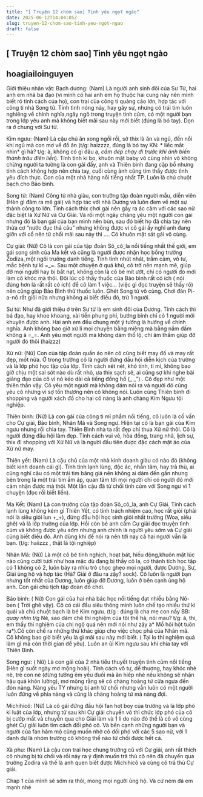```yaml
---
title: "[ Truyện 12 chòm sao] Tình yêu ngọt ngào"
date: 2025-06-12T14:04:05Z
slug: truyen-12-chom-sao-tinh-yeu-ngot-ngao
draft: false
---
```


## [ Truyện 12 chòm sao] Tình yêu ngọt ngào

## hoagiailoinguyen

Giới thiệu nhân vật:
Bạch dương: (Nam)
Là người anh sinh đôi của Sư Tử, hai anh em nhà bá đạo (vì mình có hai anh em họ thuộc hai cung này nên mình biết rõ tính cách của họ), con trai của công ti quảng cáo lớn, hợp tác với công ti nhà Song tử. Tính tình nóng nảy, hay gây sự, nhưng có trái tim luôn nghiêng về chính nghĩa,ngây ngô trong truyện tình củm, có một người bạn trong lớp yêu anh mà không biết mãi sau này mới biết (đúng là bó tay).  Dọn ra ở chung với Sư tử.
 
 
 
Kim ngưu: (Nam)
Là cậu chủ ăn xong ngồi rồi, sở thix là ăn và ngủ, đến nỗi khi ngủ mà con mơ về đồ ăn (t/g: haizzzz, đúng là bó tay KN: * liếc mắt nhìn* gì hả? t/g: à, không có gì đâu ạ, *cầm dép chạy đi trước khi ảnh biến thành trâu điên liền*). Tính tình ki bo, khuôn mặt baby vô cùng nhìn vô không chừng người ta tưởng là con gái đấy, anh và Thiên bình đang cặp bồ nhưng tính cách không hợp nên chia tay, cuối cùng ảnh cũng tìm thấy được tình yêu đích thực. Con của một nhà hàng nổi tiếng nhất TP. Luôn là chú chuột bạch cho Bảo bình.
 
 

 
 
 
Song tử: (Nam)
Công tử nhà giàu, con trưởng tập đoàn người mẫu, diễn viên (Hèn gì đâm ra mê gái) và hợp tác với nhà Dương và luôn đem về một sự thành công to lớn. Tính cách thix chơi gái nên gây ra ác cảm với các sao nữ đặc biệt là Xử Nữ và Cự Giải. Và rồi một ngày chàng yêu một người con gái nhưng đó là bạn gái của bạn mình nên bùn, sau đó biết họ đã chia tay nên thừa cơ “nước đục thả câu” nhưng không được vì cô gái ấy nghĩ anh đang giỡn với cổ nên từ chối mãi sau này thì …. Có khuôn mặt sát gái vô cùng.
 

 
 
Cự giải: (Nữ)
Cô là con gái của tập đoàn Sô_cô_la  nổi tiếng nhất thế giới, em gái song sinh của Ma kết và cũng là người được nhận học bổng trường Zodiza_một ngôi trường danh tiếng. Tính tình nhút nhát, trầm cảm, vô tư, mắc bệnh tự kỉ =_=. Sau một chuyện ở quá khứ, cô trở nên mạnh mẽ, giúp đỡ mọi người hay bị bắt nạt, không còn là cô bé mít ướt, chỉ có người đó mới làm cô khóc mà thôi. Đôi lúc cô thấy thuốc của Bảo bình rất có ích ( nói đúng hơn là rất rất có ích) để cô làm 1 việc… (việc gì đọc truyện sẽ thấy rõ) nên cũng giúp Bảo Bình thử thuốc luôn. Ghét Song tử vô cùng. Chơi đàn Pi-a-nô rất giỏi nữa nhưng không ai biết điều đó, trừ 1 người.
 
 

 
 
Sư tử: Như đã giới thiệu ở trên Sư tử là em sinh đôi của Dương. Tính cách thì bá đạo, hay khoe khoang, xài tiền phung phí, bướng bỉnh chỉ có 1 người mới khuyên được anh. Hai anh em đều chung một ý tưởng là hướng về chính nghĩa. Anh không bao giờ xử lí mọi chuyện bằng miệng mà bằng nắm đấm không à =_=. Anh yêu một người mà không dám thổ lộ, chỉ âm thầm giúp đỡ người đó thôi (haizzz)
 
 

 
 
 
Xử nữ: (Nữ)
Con của tập đoàn quần áo nên cô cũng biết may đồ và may rất đẹp, mốt nữa. Ở trong trường cô là người đứng đầu hội diễn kịch của trường và là lớp phó học tập của lớp. Tính cách xét nét, khó tính, tỉ mỉ, không bao giờ chịu một sai sót nào dù rất nhỏ, ưa thix sạch sẽ, ai cũng sợ khi nghe bài giảng đạo của cô vì nó kéo dài cả tiếng đồng hồ (_ _”) . Cô đẹp như một thiên thần vậy. Cô yêu một người mà không dám nói ra và người đó cũng yêu cô nhưng vì sợ tổn thương nên cô không nói. Luôn cùng Thiên bình đi shopping và người xách đồ cho hai cô nàng là anh chàng Kim Ngưu tội nghiệp.
 
 

 
 
Thiên bình: (Nữ)
Là con gái của công ti mĩ phẩm nổi tiếng, cô luôn là cố vấn cho Cự giải, Bảo bình, Nhân Mã và Song ngư. Hiện tại cô là bạn gái của Kim ngưu nhưng rồi chia tay. Thiên Bình nhà ta rất đẹp chỉ thua Xữ nữ thôi. Cô là người đứng đầu hội làm đẹp. Tính cách vui vẻ, hòa đồng, trang nhã, lịch sự, thix đi shopping với Xử Nữ và là người đầu tiên được đặc cách mặt áo của Xử nữ may.
 
 

 
 
 
Thiên yết: (Nam)
Là cậu chủ của một nhà kinh doanh giàu có nào đó (không biết kinh doanh cái gì). Tính tình lạnh lùng, độc ác, nhẫn tâm, hay trả thù, ai cũng nghĩ cậu có một trái tim băng giá nên không ai dám đến gần nhưng bên trong là một trái tim ấm áp, quan tâm tới mọi người chỉ có người đó mới cảm nhận được mà thôi. Một lần cậu đã từ chối tình củm với Song ngư vì 1 chuyện (đọc rồi biết liền).
 
 

 
 
Ma Kết: (Nam)
Là con trưởng của tập đoàn Sô_cô_la, anh Cự Giải. Tính cách lạnh lùng không kém gì Thiên Yết, có tính trách nhiệm cao, học rất giỏi (phải nói là siêu giỏi lun +_+), đứng đầu hội học sinh giỏi nhất trường (Woa, siêu ghê) và là lớp trưởng của lớp. Hồi còn bé anh cấm Cự giải đọc truyện tình củm và không được yêu sớm nhưng anh chính là người yêu sớm và Cự giải cũng biết điều đó. Anh dũng khí để nói ra nên tới nay cả hai người vẫn là bạn. (t/g: haiizzz , thật là tội nghiệp)
 
 

 
 
Nhân Mã: (Nữ)
Là một cô bé tinh nghịch, hoạt bát, hiếu động,khuôn mặt lúc nào cũng cười tươi như hoa mặc dù đang bị thầy cô la, có thành tích học tập có 1 không có 2, luôn bày ra nhìu trò chọc ghẹo mọi người, được Dương, Sư, Giải ủng hộ và hợp tác (Hả? Giải ở đâu ra zậy? sock). Cô luôn là người bạn nhưng tốt nhất của Dương, luôn giúp đỡ Dương, luôn ở bên cạnh ủng hộ anh. Con gái chủ tịch tập đoàn đồ chơi.
 
 

 
 
Bảo bình: ( Nữ)
Con gái của hai nhà bác học nổi tiếng đạt nhiều bằng Nô-ben ( Trời ghê vậy). Cô có cái đầu siêu thông minh luôn chế tạo nhiều thứ kì quái và chú chuột bạch là bé Kim ngưu. (t/g : đúng là cha mẹ con nấy BB: *quay nhìn t/g* Nè, sao dám chê thí nghiệm của tôi thế hả, nói mau? t/g: à, thì, em thấy thí nghiệm của chị ngộ quá nên mới nói như zậy à* Mồ hôi hột tuôn ra*).Cô còn chế ra những thứ khác giúp cho việc chọc phá của Nhân mã. Cô không bao giờ biết yêu là gì mãi sau này mới biết. ( Tại lo thí nghiệm quá làm gì mà còn thời gian để yêu). Luôn an ủi Kim ngưu sau khi chia tay với Thiên Bình.
 
 

 
 
Song ngư: ( Nữ)
Là con gái của 2 nhà tiểu thuyết truyện tình củm nổi tiếng (Hèn gì suốt ngày mơ mộng hoài). Tính cách vô tư, dễ thương, hay khóc nhè nè, trẻ con nè (đừng tưởng ẻm yếu đuối mà ăn hiếp nhé nếu không sẽ nhận hậu quả khôn lường), mơ mộng rằng sẽ có chàng hoàng tử cữa ngựa đến đón nàng. Nàng yêu TY nhưng bị anh từ chối nhưng vẫn luôn có một người luôn đứng về phía nàng và cũng là chàng hoàng tử mà nàng đợi.
 
 
 
 
 
Michihicô: (Nữ)
Là cô gái đứng đầu hội fan hot boy của trường và là lớp phó kỉ luật của lớp, nhưng từ sau khi Cự giải chuyển vô thì chức lớp phó của cô bị cướp mất và chuyển qua cho Giải làm và 1 lí do nào đó thế là cô vô cùng ghét Cự giải luôn tìm cách đối phó cô. Và bên cạnh những người bạn và người của fan hâm mộ cũng muốn nhờ cô đối phó với các 5 sao nữ, với 1 danh dự là nhóm trưởng cô không thể nào từ chối được hết cả.
 
 

 
 
 
Xà phu: (Nam)
Là cậu con trai học chung trường cũ với Cự giải, anh rất thích cô nhưng bị từ chối và rồi nảy ra ý định muốn trả thù cô nên đã chuyển qua trường Zodira và thế là anh quen biết được Michihicô và cùng cô trả thù Cự giải.
 
 

 
Chap 1 của mình sẽ sớm ra thôi, mong mọi người ủng hộ. Và cứ ném đá em mạnh nhé
